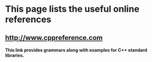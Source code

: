 # This page lists the useful online references

## http://www.cppreference.com
#### This link provides grammars along with examples for C++ standard libraries. 

